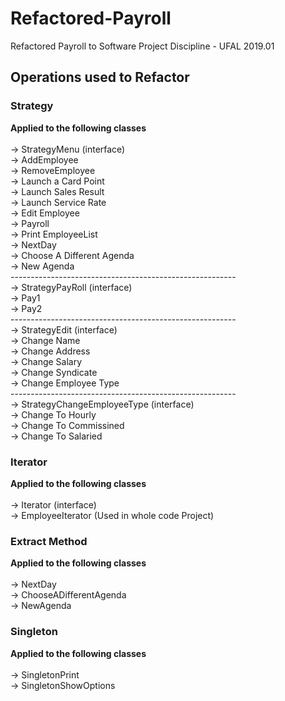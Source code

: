 # Refactored-Payroll
Refactored Payroll to Software Project Discipline - UFAL 2019.01

<h2>Operations used to Refactor</h2>
<h3>Strategy</h3>
<b>Applied to the following classes</b><br><br>
-> StrategyMenu (interface)<br>
-> AddEmployee<br>
-> RemoveEmployee<br>
-> Launch a Card Point<br>
-> Launch Sales Result<br>
-> Launch Service Rate<br>
-> Edit Employee<br>
-> Payroll<br>
-> Print EmployeeList<br>
-> NextDay<br>
-> Choose A Different Agenda<br>
-> New Agenda<br>
--------------------------------------------------------<br>
-> StrategyPayRoll (interface)<br>
-> Pay1<br>
-> Pay2<br>
--------------------------------------------------------<br>
-> StrategyEdit (interface)<br>
-> Change Name<br>
-> Change Address<br>
-> Change Salary <br>
-> Change Syndicate <br>
-> Change Employee Type <br>
--------------------------------------------------------<br>
-> StrategyChangeEmployeeType (interface)<br>
-> Change To Hourly <br>
-> Change To Commissined<br>
-> Change To Salaried <br>

<h3>Iterator</h3>
<b>Applied to the following classes</b><br><br>
-> Iterator (interface)<br>
-> EmployeeIterator (Used in whole code Project)<br>

<h3>Extract Method</h3>
<b>Applied to the following classes</b><br><br>
-> NextDay<br>
-> ChooseADifferentAgenda<br>
-> NewAgenda<br>


<h3>Singleton</h3>
<b>Applied to the following classes</b><br><br>
-> SingletonPrint<br>
-> SingletonShowOptions<br>
